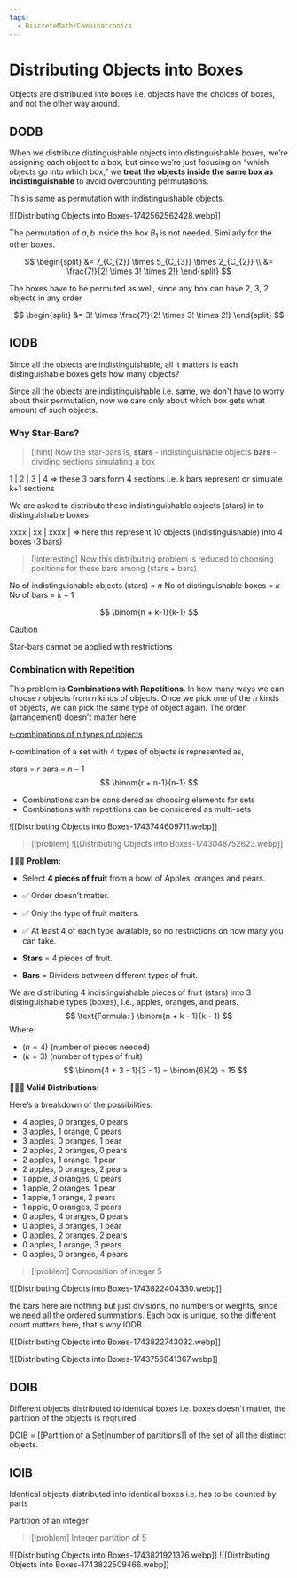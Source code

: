 ```yaml
---
tags:
  - DiscreteMath/Combinatronics
---
```

# Distributing Objects into Boxes

Objects are distributed into boxes i.e. objects have the choices of boxes, and not the other way around.

## DODB

When we distribute distinguishable objects into distinguishable boxes, we’re assigning each object to a box, but since we’re just focusing on “which objects go into which box,” we **treat the objects inside the same box as indistinguishable** to avoid overcounting permutations.

This is same as permutation with indistinguishable objects.

![[Distributing Objects into Boxes-1742562562428.webp]]

The permutation of $a, b$ inside the box $B_{1}$ is not needed. Similarly for the other boxes.

$$
\begin{split}
&= 7_{C_{2}} \times 5_{C_{3}} \times 2_{C_{2}} \\
&= \frac{7!}{2! \times 3! \times 2!}
\end{split}
$$

The boxes have to be permuted as well, since any box can have 2, 3, 2 objects in any order

$$
\begin{split}
&= 3! \times \frac{7!}{2! \times 3! \times 2!}
\end{split}
$$

## IODB

Since all the objects are indistinguishable, all it matters is each distinguishable boxes gets how many objects?

Since all the objects are indistinguishable i.e. same, we don't have to worry about their permutation, now we care only about which box gets what amount of such objects.

### Why Star-Bars?

> [!hint] 
> Now the star-bars is,
> **stars** - indistinguishable objects
> **bars** - dividing sections simulating a box

1 | 2 | 3 | 4 => these 3 bars form 4 sections i.e. k bars represent or simulate k+1 sections

We are asked to distribute these indistinguishable objects (stars) in to distinguishable boxes

xxxx | xx | xxxx | => here this represent 10 objects (indistinguishable) into 4 boxes (3 bars)

> [!interesting] 
> Now this distributing problem is reduced to choosing positions for these bars among (stars + bars)
> 

No of indistinguishable objects (stars) = $n$
No of distinguishable boxes = $k$
No of bars = $k - 1$

$$
\binom{n + k-1}{k-1}
$$
> [!caution] 
> Star-bars cannot be applied with restrictions

### Combination with Repetition

This problem is **Combinations with Repetitions**.
In how many ways we can choose $r$ objects from $n$ kinds of objects. Once we pick one of the $n$ kinds of objects, we can pick the same type of object again. The order (arrangement) doesn't matter here

<u>r-combinations of n types of objects</u>

r-combination of a set with 4 types of objects is represented as,

stars = $r$
bars = $n-1$
$$
\binom{r + n-1}{n-1}
$$

- Combinations can be considered as choosing elements for sets
- Combinations with repetitions can be considered as multi-sets

![[Distributing Objects into Boxes-1743744609711.webp]]

> [!problem] 
> ![[Distributing Objects into Boxes-1743048752623.webp]]

🍎🍊🍐 **Problem:**
- Select **4 pieces of fruit** from a bowl of Apples, oranges and pears.
- ✅ Order doesn’t matter.
- ✅ Only the type of fruit matters.
- ✅ At least 4 of each type available, so no restrictions on how many you can take.

- **Stars** = 4 pieces of fruit.
- **Bars** = Dividers between different types of fruit.

We are distributing 4 indistinguishable pieces of fruit (stars) into 3 distinguishable types (boxes), i.e., apples, oranges, and pears.
$$
\text{Formula: } \binom{n + k - 1}{k - 1}
$$
Where:
- $(n = 4)$ (number of pieces needed)
- $(k = 3)$ (number of types of fruit)
$$
\binom{4 + 3 - 1}{3 - 1} = \binom{6}{2} = 15
$$

🍎🍊🍐 **Valid Distributions:**

Here’s a breakdown of the possibilities:
- 4 apples, 0 oranges, 0 pears  
- 3 apples, 1 orange, 0 pears  
- 3 apples, 0 oranges, 1 pear  
- 2 apples, 2 oranges, 0 pears  
- 2 apples, 1 orange, 1 pear  
- 2 apples, 0 oranges, 2 pears  
- 1 apple, 3 oranges, 0 pears  
- 1 apple, 2 oranges, 1 pear  
- 1 apple, 1 orange, 2 pears  
- 1 apple, 0 oranges, 3 pears  
- 0 apples, 4 oranges, 0 pears  
- 0 apples, 3 oranges, 1 pear  
- 0 apples, 2 oranges, 2 pears  
- 0 apples, 1 orange, 3 pears  
- 0 apples, 0 oranges, 4 pears  


> [!problem] 
> Composition of integer 5

![[Distributing Objects into Boxes-1743822404330.webp]]

the bars here are nothing but just divisions, no numbers or weights, since we need all the ordered summations. Each box is unique, so the different count matters here, that's why IODB.

![[Distributing Objects into Boxes-1743822743032.webp]]

![[Distributing Objects into Boxes-1743756041367.webp]]

## DOIB

Different objects distributed to identical boxes i.e. boxes doesn't matter, the partition of the objects is reqruired.

DOIB = [[Partition of a Set|number of partitions]] of the set of all the distinct objects.

## IOIB

Identical objects distributed into identical boxes i.e. has to be counted by parts

Partition of an integer


> [!problem] 
> Integer partition of 5

![[Distributing Objects into Boxes-1743821921376.webp]]
![[Distributing Objects into Boxes-1743822509466.webp]]
